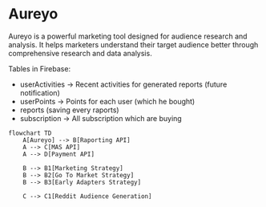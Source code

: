 # Aureyo

Aureyo is a powerful marketing tool designed for audience research and analysis. It helps marketers understand their target audience better through comprehensive research and data analysis.


Tables in Firebase:

- userActivities -> Recent activities for generated reports (future notification)
- userPoints -> Points for each user (which he bought)
- reports (saving every raports)
- subscription -> All subscription which are buying



```mermaid
flowchart TD
    A[Aureyo] --> B[Raporting API]
    A --> C[MAS API]
    A --> D[Payment API] 

    B --> B1[Marketing Strategy]
    B --> B2[Go To Market Strategy]
    B --> B3[Early Adapters Strategy]

    C --> C1[Reddit Audience Generation]
```